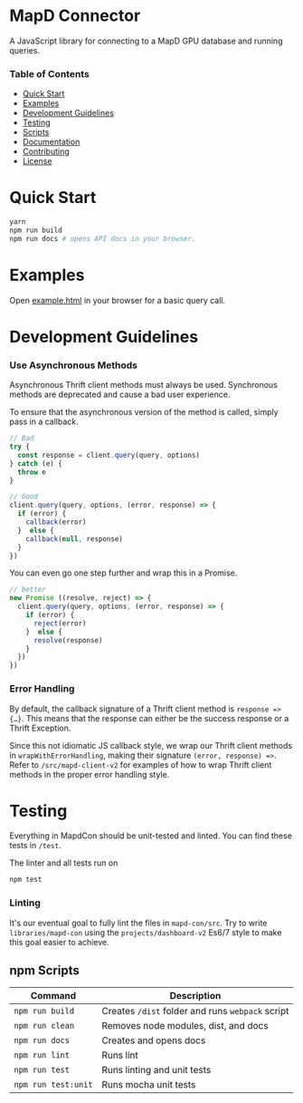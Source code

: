 # MapD Connector

A JavaScript library for connecting to a MapD GPU database and running queries.

### Table of Contents
- [Quick Start](#quick-start)
- [Examples](#examples)
- [Development Guidelines](#development-guidelines)
- [Testing](#testing)
- [Scripts](#scripts)
- [Documentation](#documentation)
- [Contributing](.github/CONTRIBUTING.md)
- [License](LICENSE.md)

# Quick Start
```bash
yarn
npm run build
npm run docs # opens API docs in your browser.
```

# Examples

Open [example.html](example.html) in your browser for a basic query call.

# Development Guidelines

### Use Asynchronous Methods

Asynchronous Thrift client methods must always be used. Synchronous methods are deprecated and cause a bad user experience.

To ensure that the asynchronous version of the method is called, simply pass in a callback.

```js
// Bad
try {
  const response = client.query(query, options)
} catch (e) {
  throw e
}

// Good
client.query(query, options, (error, response) => {
  if (error) {
    callback(error)
  }  else {
    callback(null, response)
  }
})
```

You can even go one step further and wrap this in a Promise.

```js
// better
new Promise ((resolve, reject) => {
  client.query(query, options, (error, response) => {
    if (error) {
      reject(error)
    }  else {
      resolve(response)
    }
  })
})
```

### Error Handling

By default, the callback signature of a Thrift client method is `response => {…}`. This means that the response can either be the success response or a Thrift Exception.

Since this not idiomatic JS callback style, we wrap our Thrift client methods in `wrapWithErrorHandling`, making their signature `(error, response) =>`. Refer to `/src/mapd-client-v2` for examples of how to wrap Thrift client methods in the proper error handling style.

# Testing

Everything in MapdCon should be unit-tested and linted. You can find these tests in `/test`.

The linter and all tests run on
```bash
npm test
```

### Linting

It's our eventual goal to fully lint the files in `mapd-con/src`. Try to write `libraries/mapd-con` using the `projects/dashboard-v2` Es6/7 style to make this goal easier to achieve.

## npm Scripts

Command | Description
--- | ---
`npm run build` | Creates `/dist` folder and runs `webpack` script
`npm run clean` | Removes node modules, dist, and docs
`npm run docs` | Creates and opens docs
`npm run lint` | Runs lint
`npm run test` | Runs linting and unit tests
`npm run test:unit` | Runs mocha unit tests
